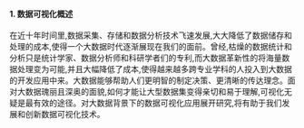 #### 1. 数据可视化概述

在近十年时间里,数据采集、存储和数据分析技术飞速发展,大大降低了数据储存和处理的成本,使得一个大数据时代逐渐展现在我们的面前。曾经,枯燥的数据统计和分析只是统计学家、数据分析师和科研学者们的专利,而大数据革新性的将海量数据处理变为可能,并且大幅降低了成本,使得越来越多跨专业学科的人投入到大数据的开发应用中来。大数据能够帮助人们更明智的制定决策、更清晰的传达理念。面对大数据瑰丽且深奥的面貌,如何才能让大型数据集变得亲切和易于理解,可视化无疑是最有效的途径。对大数据背景下的数据可视化应用展开研究,将有助于我们发展和创新数据可视化技术。
